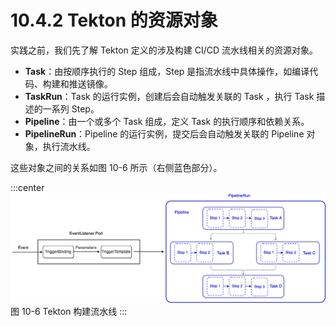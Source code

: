 # 10.4.2 Tekton 的资源对象

实践之前，我们先了解 Tekton 定义的涉及构建 CI/CD 流水线相关的资源对象。

- **Task**：由按顺序执行的 Step 组成，Step 是指流水线中具体操作，如编译代码、构建和推送镜像。
- **TaskRun**：Task 的运行实例，创建后会自动触发关联的 Task ，执行 Task 描述的一系列 Step。
- **Pipeline**：由一个或多个 Task 组成，定义 Task 的执行顺序和依赖关系。
- **PipelineRun**：Pipeline 的运行实例，提交后会自动触发关联的 Pipeline 对象，执行流水线。

这些对象之间的关系如图 10-6 所示（右侧蓝色部分）。

:::center
  ![](../assets/tekton-pipeline.png)<br/>
  图 10-6 Tekton 构建流水线
:::



